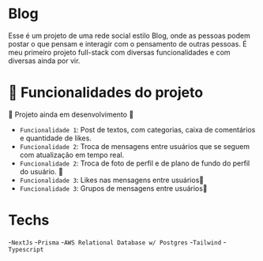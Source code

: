 # Blog
Esse é um projeto de uma rede social estilo Blog, onde as pessoas podem postar o que pensam e interagir com o pensamento de outras pessoas.
É meu primeiro projeto full-stack com diversas funcionalidades e com diversas ainda por vir.

# :hammer: Funcionalidades do projeto
:construction: Projeto ainda em desenvolvimento :construction:

- `Funcionalidade 1`: Post de textos, com categorias, caixa de comentários e quantidade de likes.
- `Funcionalidade 2`: Troca de mensagens entre usuários que se seguem com atualização em tempo real.
- `Funcionalidade 2`: Troca de foto de perfil e de plano de fundo do perfil do usuário. 🚧
- `Funcionalidade 3`: Likes nas mensagens entre usuários🚧
- `Funcionalidade 3`: Grupos de mensagens entre usuários🚧

# Techs
-`NextJs` 
-`Prisma`
-`AWS Relational Database w/ Postgres`
-`Tailwind`
-`Typescript`
